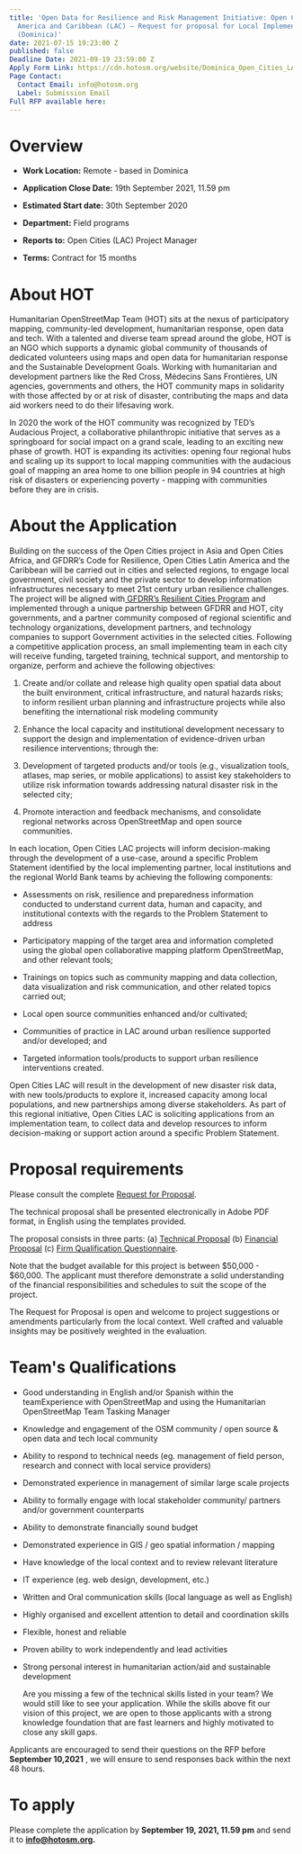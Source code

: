 ```yaml
---
title: 'Open Data for Resilience and Risk Management Initiative: Open Cities Latin
  America and Caribbean (LAC) – Request for proposal for Local Implementation Partners
  (Dominica)'
date: 2021-07-15 19:23:00 Z
published: false
Deadline Date: 2021-09-19 23:59:00 Z
Apply Form Link: https://cdn.hotosm.org/website/Dominica_Open_Cities_LAC_Local_Implementation_TOR_Updated.pdf
Page Contact:
  Contact Email: info@hotosm.org
  Label: Submission Email
Full RFP available here: 
---
```


# **Overview**

* **Work Location:** Remote - based in Dominica

* **Application Close Date:** 19th September 2021, 11.59 pm

* **Estimated Start date:** 30th September 2020

* **Department:** Field programs

* **Reports to:** Open Cities (LAC) Project Manager

* **Terms:** Contract for 15 months

# **About HOT**

Humanitarian OpenStreetMap Team (HOT) sits at the nexus of participatory mapping, community-led development, humanitarian response, open data and tech. With a talented and diverse team spread around the globe, HOT is an NGO which supports a dynamic global community of thousands of dedicated volunteers using maps and open data for humanitarian response and the Sustainable Development Goals. Working with humanitarian and development partners like the Red Cross, Médecins Sans Frontières, UN agencies, governments and others, the HOT community maps in solidarity with those affected by or at risk of disaster, contributing the maps and data aid workers need to do their lifesaving work.

In 2020 the work of the HOT community was recognized by TED’s Audacious Project, a collaborative philanthropic initiative that serves as a springboard for social impact on a grand scale, leading to an exciting new phase of growth. HOT is expanding its activities: opening four regional hubs and scaling up its support to local mapping communities with the audacious goal of mapping an area home to one billion people in 94 countries at high risk of disasters or experiencing poverty - mapping with communities before they are in crisis.

# **About the Application**

Building on the success of the Open Cities project in Asia and Open Cities Africa, and GFDRR’s Code for Resilience, Open Cities Latin America and the Caribbean will be carried out in cities and selected regions, to engage local government, civil society and the private sector to develop information infrastructures necessary to meet 21st century urban resilience challenges. The project will be aligned with[ GFDRR’s Resilient Cities Program](https://www.gfdrr.org/urban-resilience) and implemented through a unique partnership between GFDRR and HOT, city governments, and a partner community composed of regional scientific and technology organizations, development partners, and technology companies to support Government activities in the selected cities. Following a competitive application process, an small implementing team in each city will receive funding, targeted training, technical support, and mentorship to organize, perform and achieve the following objectives:

1. Create and/or collate and release high quality open spatial data about the built environment, critical infrastructure, and natural hazards risks; to inform resilient urban planning and infrastructure projects while also benefiting the international risk modeling community

2. Enhance the local capacity and institutional development necessary to support the design and implementation of evidence-driven urban resilience interventions; through the:

3. Development of targeted products and/or tools (e.g., visualization tools, atlases, map series, or mobile applications) to assist key stakeholders to utilize risk information towards addressing natural disaster risk in the selected city;

4. Promote interaction and feedback mechanisms, and consolidate regional networks across OpenStreetMap and open source communities.

In each location, Open Cities LAC projects will inform decision-making through the development of a use-case, around a specific Problem Statement identified by the local implementing partner, local institutions and the regional World Bank teams by achieving the following components:

* Assessments on risk, resilience and preparedness information conducted to understand current data, human and capacity, and institutional contexts with the regards to the Problem Statement to address

* Participatory mapping of the target area and information completed using the global open collaborative mapping platform OpenStreetMap, and other relevant tools;

* Trainings on topics such as community mapping and data collection, data visualization and risk communication, and other related topics carried out;

* Local open source communities enhanced and/or cultivated;

* Communities of practice in LAC around urban resilience supported and/or developed; and

* Targeted information tools/products to support urban resilience interventions created.

Open Cities LAC will result in the development of new disaster risk data, with new tools/products to explore it, increased capacity among local populations, and new partnerships among diverse stakeholders. As part of this regional initiative, Open Cities LAC is soliciting applications from an implementation team, to collect data and develop resources to inform decision-making or support action around a specific Problem Statement.

# Proposal requirements

Please consult the complete [Request for Proposal](https://cdn.hotosm.org/website/Dominica_Open_Cities_LAC_Local_Implementation_TOR_Updated.pdf).

The technical proposal shall be presented electronically in Adobe PDF format, in English using the templates provided.

The proposal consists in three parts: (a) [Technical Proposal](https://drive.google.com/file/d/1XEdm31Hwwmu6GXcV6GkaJgQOh16csoi_/view) (b) [Financial Proposal](https://docs.google.com/spreadsheets/d/1F4Uyhu5AtignqQ7ck-XlaTOM6mKojpqGeLzO4MQRCoY/edit#gid=0) (c) [Firm Qualification Questionnaire](https://docs.google.com/document/d/1UaxpMFC19h02i1Bx5QnB8mi4A1ZHRPu0MJzlBc0e9lA/edit).

Note that the budget available for this project is between $50,000 - $60,000. The applicant must therefore demonstrate a solid understanding of the financial responsibilities and schedules to suit the scope of the project.

The Request for Proposal is open and welcome to project suggestions or amendments particularly from the local context. Well crafted and valuable insights may be positively weighted in the evaluation.

# Team's Qualifications

* Good understanding in English and/or Spanish within the teamExperience with OpenStreetMap and using the Humanitarian OpenStreetMap Team Tasking Manager

* Knowledge and engagement of the OSM community / open source & open data and tech local community

* Ability to respond to technical needs (eg. management of field person, research and connect with local service providers)

* Demonstrated experience in management of similar large scale projects

* Ability to formally engage with local stakeholder community/ partners and/or government counterparts

* Ability to demonstrate financially sound budget

* Demonstrated experience in GIS / geo spatial information / mapping

* Have knowledge of the local context and to review relevant literature

* IT experience (eg. web design, development, etc.)

* Written and Oral communication skills (local language as well as English)

* Highly organised and excellent attention to detail and coordination skills

* Flexible, honest and reliable

* Proven ability to work independently and lead activities

* Strong personal interest in humanitarian action/aid and sustainable development

  Are you missing a few of the technical skills listed in your team? We would still like to see your application. While the skills above fit our vision of this project, we are open to those applicants with a strong knowledge foundation that are fast learners and highly motivated to close any skill gaps.

Applicants are encouraged to send their questions on the RFP before **September 10,2021** , we will ensure to send responses back within the next 48 hours.

# To apply

Please complete the application by **September 19, 2021, 11.59 pm** and send it to **info@hotosm.org.**